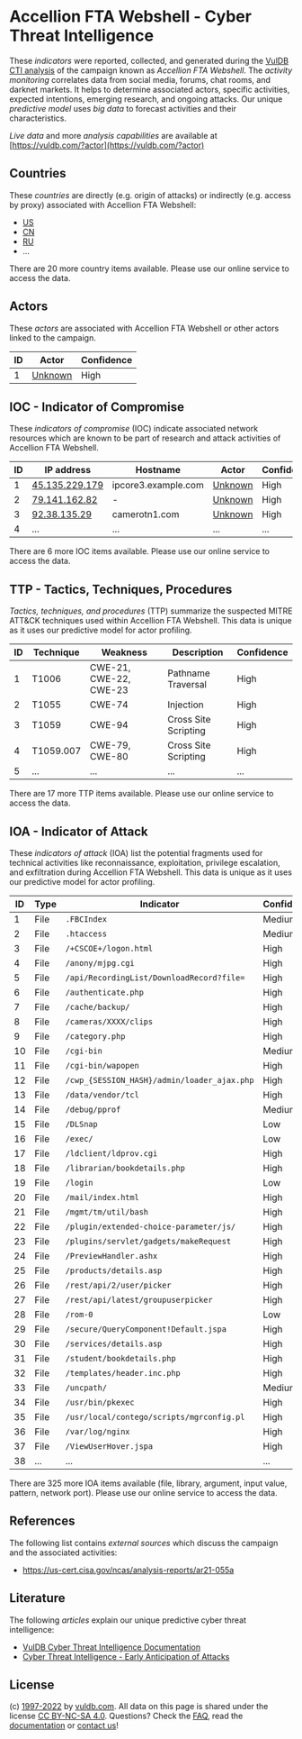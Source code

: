 # Accellion FTA Webshell - Cyber Threat Intelligence

These _indicators_ were reported, collected, and generated during the [VulDB CTI analysis](https://vuldb.com/?kb.cti) of the campaign known as _Accellion FTA Webshell_. The _activity monitoring_ correlates data from social media, forums, chat rooms, and darknet markets. It helps to determine associated actors, specific activities, expected intentions, emerging research, and ongoing attacks. Our unique _predictive model_ uses _big data_ to forecast activities and their characteristics.

_Live data_ and more _analysis capabilities_ are available at [https://vuldb.com/?actor](https://vuldb.com/?actor)

## Countries

These _countries_ are directly (e.g. origin of attacks) or indirectly (e.g. access by proxy) associated with Accellion FTA Webshell:

* [US](https://vuldb.com/?country.us)
* [CN](https://vuldb.com/?country.cn)
* [RU](https://vuldb.com/?country.ru)
* ...

There are 20 more country items available. Please use our online service to access the data.

## Actors

These _actors_ are associated with Accellion FTA Webshell or other actors linked to the campaign.

ID | Actor | Confidence
-- | ----- | ----------
1 | [Unknown](https://vuldb.com/?actor.unknown) | High

## IOC - Indicator of Compromise

These _indicators of compromise_ (IOC) indicate associated network resources which are known to be part of research and attack activities of Accellion FTA Webshell.

ID | IP address | Hostname | Actor | Confidence
-- | ---------- | -------- | ----- | ----------
1 | [45.135.229.179](https://vuldb.com/?ip.45.135.229.179) | ipcore3.example.com | [Unknown](https://vuldb.com/?actor.unknown) | High
2 | [79.141.162.82](https://vuldb.com/?ip.79.141.162.82) | - | [Unknown](https://vuldb.com/?actor.unknown) | High
3 | [92.38.135.29](https://vuldb.com/?ip.92.38.135.29) | camerotn1.com | [Unknown](https://vuldb.com/?actor.unknown) | High
4 | ... | ... | ... | ...

There are 6 more IOC items available. Please use our online service to access the data.

## TTP - Tactics, Techniques, Procedures

_Tactics, techniques, and procedures_ (TTP) summarize the suspected MITRE ATT&CK techniques used within Accellion FTA Webshell. This data is unique as it uses our predictive model for actor profiling.

ID | Technique | Weakness | Description | Confidence
-- | --------- | -------- | ----------- | ----------
1 | T1006 | CWE-21, CWE-22, CWE-23 | Pathname Traversal | High
2 | T1055 | CWE-74 | Injection | High
3 | T1059 | CWE-94 | Cross Site Scripting | High
4 | T1059.007 | CWE-79, CWE-80 | Cross Site Scripting | High
5 | ... | ... | ... | ...

There are 17 more TTP items available. Please use our online service to access the data.

## IOA - Indicator of Attack

These _indicators of attack_ (IOA) list the potential fragments used for technical activities like reconnaissance, exploitation, privilege escalation, and exfiltration during Accellion FTA Webshell. This data is unique as it uses our predictive model for actor profiling.

ID | Type | Indicator | Confidence
-- | ---- | --------- | ----------
1 | File | `.FBCIndex` | Medium
2 | File | `.htaccess` | Medium
3 | File | `/+CSCOE+/logon.html` | High
4 | File | `/anony/mjpg.cgi` | High
5 | File | `/api/RecordingList/DownloadRecord?file=` | High
6 | File | `/authenticate.php` | High
7 | File | `/cache/backup/` | High
8 | File | `/cameras/XXXX/clips` | High
9 | File | `/category.php` | High
10 | File | `/cgi-bin` | Medium
11 | File | `/cgi-bin/wapopen` | High
12 | File | `/cwp_{SESSION_HASH}/admin/loader_ajax.php` | High
13 | File | `/data/vendor/tcl` | High
14 | File | `/debug/pprof` | Medium
15 | File | `/DLSnap` | Low
16 | File | `/exec/` | Low
17 | File | `/ldclient/ldprov.cgi` | High
18 | File | `/librarian/bookdetails.php` | High
19 | File | `/login` | Low
20 | File | `/mail/index.html` | High
21 | File | `/mgmt/tm/util/bash` | High
22 | File | `/plugin/extended-choice-parameter/js/` | High
23 | File | `/plugins/servlet/gadgets/makeRequest` | High
24 | File | `/PreviewHandler.ashx` | High
25 | File | `/products/details.asp` | High
26 | File | `/rest/api/2/user/picker` | High
27 | File | `/rest/api/latest/groupuserpicker` | High
28 | File | `/rom-0` | Low
29 | File | `/secure/QueryComponent!Default.jspa` | High
30 | File | `/services/details.asp` | High
31 | File | `/student/bookdetails.php` | High
32 | File | `/templates/header.inc.php` | High
33 | File | `/uncpath/` | Medium
34 | File | `/usr/bin/pkexec` | High
35 | File | `/usr/local/contego/scripts/mgrconfig.pl` | High
36 | File | `/var/log/nginx` | High
37 | File | `/ViewUserHover.jspa` | High
38 | ... | ... | ...

There are 325 more IOA items available (file, library, argument, input value, pattern, network port). Please use our online service to access the data.

## References

The following list contains _external sources_ which discuss the campaign and the associated activities:

* https://us-cert.cisa.gov/ncas/analysis-reports/ar21-055a

## Literature

The following _articles_ explain our unique predictive cyber threat intelligence:

* [VulDB Cyber Threat Intelligence Documentation](https://vuldb.com/?kb.cti)
* [Cyber Threat Intelligence - Early Anticipation of Attacks](https://www.scip.ch/en/?labs.20201022)

## License

(c) [1997-2022](https://vuldb.com/?kb.changelog) by [vuldb.com](https://vuldb.com/?kb.about). All data on this page is shared under the license [CC BY-NC-SA 4.0](https://creativecommons.org/licenses/by-nc-sa/4.0/). Questions? Check the [FAQ](https://vuldb.com/?kb.faq), read the [documentation](https://vuldb.com/?kb) or [contact us](https://vuldb.com/?contact)!
